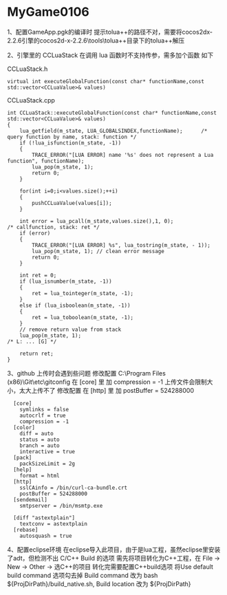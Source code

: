 # MyGame0106
1、配置GameApp.pgk的编译时 提示tolua++的路径不对，需要将cocos2dx-2.2.6引擎的cocos2d-x-2.2.6\tools\tolua++目录下的tolua++解压

2、引擎里的 CCLuaStack 在调用 lua 函数时不支持传参，需多加个函数 如下


  CCLuaStack.h 
  
    virtual int executeGlobalFunction(const char* functionName,const std::vector<CCLuaValue>& values)
  
  CCLuaStack.cpp
  
    int CCLuaStack::executeGlobalFunction(const char* functionName,const std::vector<CCLuaValue>& values)
    {
    	lua_getfield(m_state, LUA_GLOBALSINDEX,functionName);      /* query function by name, stack: function */
        if (!lua_isfunction(m_state, -1))
        {
            TRACE_ERROR("[LUA ERROR] name '%s' does not represent a Lua function", functionName);
            lua_pop(m_state, 1);
            return 0;
        }
    
    	for(int i=0;i<values.size();++i)
    	{
    		pushCCLuaValue(values[i]);
    	}
    
    	int error = lua_pcall(m_state,values.size(),1, 0);                                                 /* callfunction, stack: ret */
    	if (error) 
    	{ 
    		TRACE_ERROR("[LUA ERROR] %s", lua_tostring(m_state, - 1)); 
    		lua_pop(m_state, 1); // clean error message 
    		return 0;
    	}
    
    	int ret = 0;
        if (lua_isnumber(m_state, -1))
        {
            ret = lua_tointeger(m_state, -1);
        }
        else if (lua_isboolean(m_state, -1))
        {
            ret = lua_toboolean(m_state, -1);
        }
        // remove return value from stack
        lua_pop(m_state, 1);                                                /* L: ... [G] */
        
        return ret;
    }

3、github 上传时会遇到些问题 修改配置 C:\Program Files (x86)\Git\etc\gitconfig 在 [core] 里 加 compression = -1
    上传文件会限制大小，太大上传不了 修改配置 在 [http] 里 加 postBuffer = 524288000
    
      [core]
      	symlinks = false
      	autocrlf = true
      	compression = -1
      [color]
      	diff = auto
      	status = auto
      	branch = auto
      	interactive = true
      [pack]
      	packSizeLimit = 2g
      [help]
      	format = html
      [http]
      	sslCAinfo = /bin/curl-ca-bundle.crt
      	postBuffer = 524288000
      [sendemail]
      	smtpserver = /bin/msmtp.exe
      
      [diff "astextplain"]
      	textconv = astextplain
      [rebase]
      	autosquash = true

4、配置eclipse环境
    在eclipse导入此项目，由于是lua工程，虽然eclipse里安装了adt，但检测不出 C/C++ Build 的选项
    需先将项目转化为C++工程，在 File -> New -> Other -> 选C++的项目
    转化完需要配置C++build选项 将Use default build command 选项勾去掉
    Build command 改为 bash ${ProjDirPath}/build_native.sh,  Build location 改为 ${ProjDirPath}
    
